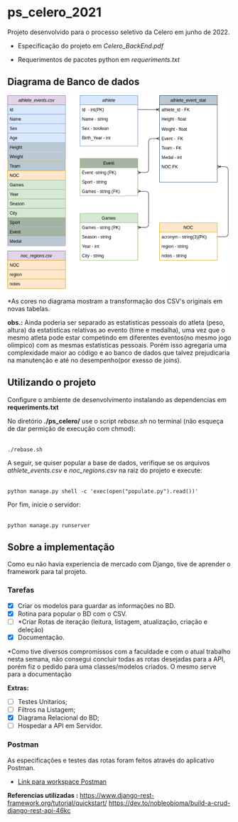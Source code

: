 # ps_celero_2021

Projeto desenvolvido para o processo seletivo da Celero em junho de 2022.

- Especificação do projeto em *Celero_BackEnd.pdf*

- Requerimentos de pacotes python em *requeriments.txt*



## Diagrama de Banco de dados 
![Diagrama de Banco de Dados](./diagrama_db.png)

*As cores no diagrama mostram a transformação dos CSV's originais em novas tabelas.

**obs.:** Ainda poderia ser separado as estatisticas pessoais do atleta (peso, altura) da estatisticas relativas ao evento (time e medalha), uma vez que o mesmo atleta pode estar competindo em diferentes eventos(no mesmo jogo olimpico) com as mesmas estatisticas pessoais. Porém isso agregaria uma complexidade maior ao código e ao banco de dados que talvez prejudicaria na manutenção e até no desempenho(por exesso de joins).


## Utilizando o projeto
Configure o ambiente de desenvolvimento instalando as dependencias em **requeriments.txt**

No diretório **./ps_celero/** use o script *rebase.sh* no terminal (não esqueça de dar permição de execução com chmod):

<pre><code>
./rebase.sh
</code></pre>

A seguir, se quiser popular a base de dados, verifique se os arquivos *athlete_events.csv* e *noc_regions.csv* na raiz do projeto e execute:
<pre><code>
python manage.py shell -c 'exec(open("populate.py").read())'
</code></pre>

Por fim, inicie o servidor:
<pre><code>
python manage.py runserver
</code></pre>


## Sobre a implementação 
Como eu não havia experiencia de mercado com Django, tive de aprender o framework para tal projeto.

### Tarefas 
- [X] Criar os modelos para guardar as informações no BD.
- [X] Rotina para popular o BD com o CSV.
- [ ] *Criar Rotas de iteração (leitura, listagem, atualização, criação e deleção)
- [X] Documentação.

*Como tive diversos compromissos com a faculdade e com o atual trabalho nesta semana, não consegui concluir todas as rotas desejadas para a API, porém fiz o pedido para uma classes/modelos criados. O mesmo serve para a documentação

**Extras:**
- [ ] Testes Unitarios;
- [ ] Filtros na Listagem;
- [X] Diagrama Relacional do BD;
- [ ] Hospedar a API em Servidor.

### Postman

As especificações e testes das rotas foram feitos através do aplicativo Postman.

- [Link para workspace Postman](https://app.getpostman.com/join-team?invite_code=3f573f4958b5437dfacfea922c3a8876&ws=4531e594-afd1-4f1c-85a2-1ebefbb28031)



**Referencias utilizadas :**
https://www.django-rest-framework.org/tutorial/quickstart/
https://dev.to/nobleobioma/build-a-crud-django-rest-api-46kc